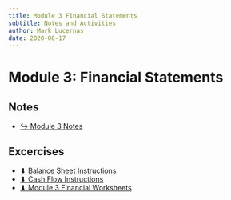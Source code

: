 ```yaml
---
title: Module 3 Financial Statements
subtitle: Notes and Activities
author: Mark Lucernas
date: 2020-08-17
---
```



# Module 3: Financial Statements

## Notes

- [↪ Module 3 Notes](notes)

## Excercises

- [⬇ Balance Sheet Instructions](file:../../../../../files/fall-2020/BUSE-120/module-3/balance_sheet_instructions.pdf)
- [⬇ Cash Flow Instructions](file:../../../../../files/fall-2020/BUSE-120/module-3/cash_flow_instructions.pdf)
- [⬇ Module 3 Financial Worksheets](file:../../../../../files/fall-2020/BUSE-120/module-3/financial_worksheets_module-3.xlsx)

